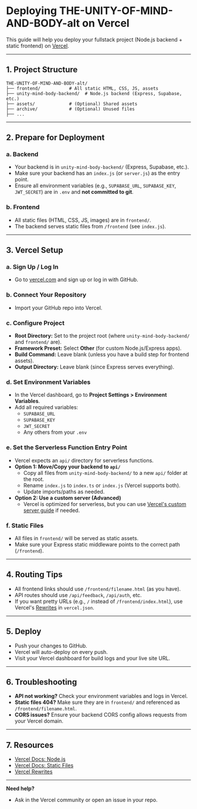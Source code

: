 # Deploying THE-UNITY-OF-MIND-AND-BODY-alt on Vercel

This guide will help you deploy your fullstack project (Node.js backend + static frontend) on [Vercel](https://vercel.com/).

---

## 1. Project Structure

```
THE-UNITY-OF-MIND-AND-BODY-alt/
├── frontend/           # All static HTML, CSS, JS, assets
├── unity-mind-body-backend/  # Node.js backend (Express, Supabase, etc.)
├── assets/             # (Optional) Shared assets
├── archive/            # (Optional) Unused files
├── ...
```

---

## 2. Prepare for Deployment

### a. **Backend**
- Your backend is in `unity-mind-body-backend/` (Express, Supabase, etc.).
- Make sure your backend has an `index.js` (or `server.js`) as the entry point.
- Ensure all environment variables (e.g., `SUPABASE_URL`, `SUPABASE_KEY`, `JWT_SECRET`) are in `.env` and **not committed to git**.

### b. **Frontend**
- All static files (HTML, CSS, JS, images) are in `frontend/`.
- The backend serves static files from `/frontend` (see `index.js`).

---

## 3. Vercel Setup

### a. **Sign Up / Log In**
- Go to [vercel.com](https://vercel.com/) and sign up or log in with GitHub.

### b. **Connect Your Repository**
- Import your GitHub repo into Vercel.

### c. **Configure Project**
- **Root Directory:** Set to the project root (where `unity-mind-body-backend/` and `frontend/` are).
- **Framework Preset:** Select **Other** (for custom Node.js/Express apps).
- **Build Command:** Leave blank (unless you have a build step for frontend assets).
- **Output Directory:** Leave blank (since Express serves everything).

### d. **Set Environment Variables**
- In the Vercel dashboard, go to **Project Settings > Environment Variables**.
- Add all required variables:
  - `SUPABASE_URL`
  - `SUPABASE_KEY`
  - `JWT_SECRET`
  - Any others from your `.env`

### e. **Set the Serverless Function Entry Point**
- Vercel expects an `api/` directory for serverless functions.
- **Option 1: Move/Copy your backend to `api/`**
  - Copy all files from `unity-mind-body-backend/` to a new `api/` folder at the root.
  - Rename `index.js` to `index.ts` or `index.js` (Vercel supports both).
  - Update imports/paths as needed.
- **Option 2: Use a custom server (Advanced)**
  - Vercel is optimized for serverless, but you can use [Vercel's custom server guide](https://vercel.com/docs/concepts/functions/serverless-functions) if needed.

### f. **Static Files**
- All files in `frontend/` will be served as static assets.
- Make sure your Express static middleware points to the correct path (`/frontend`).

---

## 4. Routing Tips
- All frontend links should use `/frontend/filename.html` (as you have).
- API routes should use `/api/feedback`, `/api/auth`, etc.
- If you want pretty URLs (e.g., `/` instead of `/frontend/index.html`), use Vercel's [Rewrites](https://vercel.com/docs/projects/project-configuration#rewrites) in `vercel.json`.

---

## 5. Deploy
- Push your changes to GitHub.
- Vercel will auto-deploy on every push.
- Visit your Vercel dashboard for build logs and your live site URL.

---

## 6. Troubleshooting
- **API not working?** Check your environment variables and logs in Vercel.
- **Static files 404?** Make sure they are in `frontend/` and referenced as `/frontend/filename.html`.
- **CORS issues?** Ensure your backend CORS config allows requests from your Vercel domain.

---

## 7. Resources
- [Vercel Docs: Node.js](https://vercel.com/docs/concepts/functions/serverless-functions)
- [Vercel Docs: Static Files](https://vercel.com/docs/concepts/projects/overview#static-files)
- [Vercel Rewrites](https://vercel.com/docs/projects/project-configuration#rewrites)

---

**Need help?**
- Ask in the Vercel community or open an issue in your repo. 